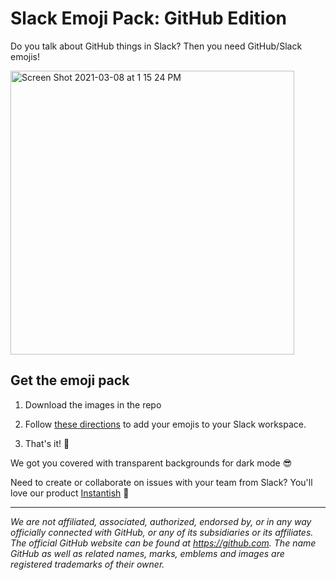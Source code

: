 # Slack Emoji Pack: GitHub Edition

Do you talk about GitHub things in Slack? Then you need GitHub/Slack emojis!

<img width="454" alt="Screen Shot 2021-03-08 at 1 15 24 PM" src="https://user-images.githubusercontent.com/1459660/110364698-1715bf80-8012-11eb-825d-42e664467f60.png">

## Get the emoji pack

1. Download the images in the repo

2. Follow [these directions](https://slack.com/help/articles/206870177-Add-custom-emoji-to-your-workspace#custom-emoji) to add your emojis to your Slack workspace.

3. That's it! 🎉

We got you covered with transparent backgrounds for dark mode 😎

Need to create or collaborate on issues with your team from Slack? You'll love our product [Instantish](https://twitter.com/instantish) 💙

---

*We are not affiliated, associated, authorized, endorsed by, or in any way officially connected with GitHub, or any of its subsidiaries or its affiliates. The official GitHub website can be found at https://github.com. The name GitHub as well as related names, marks, emblems and images are registered trademarks of their owner.*
